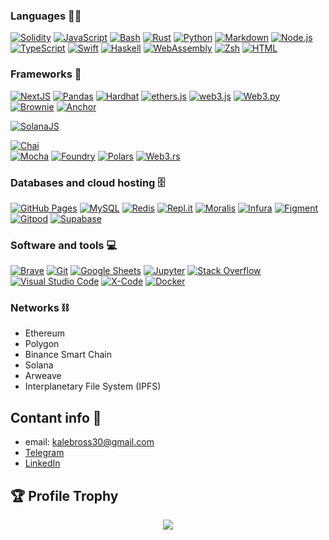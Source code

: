 

### Languages 👨‍💻 

   <a href="https://github.com/search?q=user%3AjungsNN+language%3Ahtml"><img alt="Solidity" src="https://img.shields.io/badge/Solidity-E34F26.svg?logo=solidity5&logoColor=white"></a>
 <a href="https://github.com/search?q=user%3AjungsNN+language%3Ajavascript"><img alt="JavaScript" src="https://img.shields.io/badge/JavaScript-F7DF1E.svg?logo=javascript&logoColor=black"></a>
  <a href="https://github.com/search?q=user%3AjungsNN+language%3Abash"><img alt="Bash" src="https://img.shields.io/badge/Bash-121011.svg?logo=gnu-bash&logoColor=white"></a>
    <a href="https://github.com/search?q=user%3AjungsNN+language%3ARust"><img alt="Rust" src="https://custom-icon-badges.herokuapp.com/badge/Rust-red.svg?logo=rust&logoColor=white"></a>
         <a href="https://github.com/search?q=user%3AjungsNN+language%3Apython"><img alt="Python" src="https://img.shields.io/badge/Python-14354C.svg?logo=python&logoColor=white"></a>
    <a href="https://github.com/search?q=user%3AjungsNN+language%3Amarkdown"><img alt="Markdown" src="https://img.shields.io/badge/Markdown-000000.svg?logo=markdown&logoColor=white"></a>
    <a href="https://github.com/search?q=user%3AjungsNN+language%3Ajavascript"><img alt="Node.js" src="https://img.shields.io/badge/Node.js-43853D.svg?logo=node.js&logoColor=white"></a>
     <a href="https://github.com/search?q=user%3AjungsNN+language%3AtypeScript"><img alt="TypeScript" src="https://img.shields.io/badge/TypeScript-007ACC.svg?logo=typescript&logoColor=white"></a>
   <a href="https://github.com/search?q=user%3AjungsNN+language%3AtypeScript"><img alt="Swift" src="https://img.shields.io/badge/Swift-ff6347.svg?logo=swift&logoColor=white"></a>
    <a href="https://github.com/search?q=user%3AjungsNN+language%3AtypeScript"><img alt="Haskell" src="https://img.shields.io/badge/Haskell-4856fd.svg?logo=haskell&logoColor=white"></a> 
    <a href="https://github.com/search?q=user%3AjungsNN+language%3AtypeScript"><img alt="WebAssembly" src="https://img.shields.io/badge/WebAssembly-007ACC.svg?logo=assembly&logoColor=white"></a>
     <a href="https://github.com/search?q=user%3AjungsNN+language%3AtypeScript"><img alt="Zsh" src="https://img.shields.io/badge/Zsh-808080.svg?logo=zsh&logoColor=white"></a>
      <a href="https://github.com/search?q=user%3AjungsNN+language%3Ahtml"><img alt="HTML" src="https://img.shields.io/badge/HTML-E34F26.svg?logo=html5&logoColor=white"></a>
 
      
      
### Frameworks 🧰

 <a href="#"><img alt="NextJS" src="https://img.shields.io/badge/NextJS-fff.svg?logo=nextjs&logoColor=%2361DAFB"></a>
  <a href="#"><img alt="Pandas" src="https://img.shields.io/badge/Pandas-150458.svg?logo=pandas&logoColor=white"></a>
  <a href="#"><img alt="Hardhat" src="https://img.shields.io/badge/Hardhat-ffff00.svg?logo=hardhat&logoColor=%2361DAFB"></a>
  <a href="#"><img alt="ethers.js" src="https://img.shields.io/badge/ethersjs-ffff00.svg?logo=ethersjs&logoColor=%2361DAFB"></a>
  <a href="#"><img alt="web3.js" src="https://img.shields.io/badge/web3js-ffff00.svg?logo=web3js&logoColor=%2361DAFB"></a>
  <a href="#"><img alt="Web3.py" src="https://img.shields.io/badge/web3py-150458.svg?logo=web3py&logoColor=white"></a>
   <a href="#"><img alt="Brownie" src="https://img.shields.io/badge/Brownie-8b4513.svg?logo=brownie&logoColor=white"></a>
    <a href="#"><img alt="Anchor" src="https://img.shields.io/badge/Anchor-00008b.svg?logo=anchor&logoColor=white"></a>
      
  <a href="#"><img alt="SolanaJS" src="https://img.shields.io/badge/SolanaJS-00a86b.svg?logo=solanajs&logoColor=white"></a>  
  
  <a href="#"><img alt="Chai" src="https://img.shields.io/badge/Chai-ba8759.svg?logo=chai&logoColor=white"></a>  
 <a href="#"><img alt="Mocha" src="https://img.shields.io/badge/Mocha-ba8759.svg?logo=mocha&logoColor=white"></a> 
 <a href="#"><img alt="Foundry" src="https://img.shields.io/badge/Foundry-ba8759.svg?logo=foundry&logoColor=white"></a> 
 <a href="#"><img alt="Polars" src="https://img.shields.io/badge/Polars-ff8c00.svg?logo=polars&logoColor=white"></a> 
 <a href="#"><img alt="Web3.rs" src="https://img.shields.io/badge/Web3rs-f8b878.svg?logo=web3rs&logoColor=white"></a> 
 
 ###  Databases and cloud hosting 🗄️
 
  <a href="#"><img alt="GitHub Pages" src="https://img.shields.io/badge/GitHub%20Pages-327FC7.svg?logo=github&logoColor=white"></a>
   <a href="#"><img alt="MySQL" src="https://img.shields.io/badge/MySQL-00f.svg?logo=mysql&logoColor=white"></a>
   <a href="#"><img alt="Redis" src="https://img.shields.io/badge/Redis-FF6F00.svg?logo=Redis&logoColor=white"></a>
    <a href="#"><img alt="Repl.it" src="https://img.shields.io/badge/Repl.it-0D101E.svg?logo=Replit&logoColor=white"></a>
     <a href="#"><img alt="Moralis" src="https://img.shields.io/badge/Moralis-191970.svg?logo=Moralis&logoColor=white"></a>
    <a href="#"><img alt="Infura" src="https://img.shields.io/badge/Infura-dc143c.svg?logo=Infura&logoColor=white"></a>
      <a href="#"><img alt="Figment" src="https://img.shields.io/badge/Figment-fada5e.svg?logo=Figment&logoColor=white"></a>
          <a href="#"><img alt="Gitpod" src="https://img.shields.io/badge/Gitpod-ff7f50.svg?logo=Gitpod&logoColor=white"></a>
           <a href="#"><img alt="Supabase" src="https://img.shields.io/badge/Supabase-000000.svg?logo=Supabase&logoColor=green"></a>
          
          
 ### Software and tools 💻 
 
  <a href="#"><img alt="Brave" src="https://img.shields.io/badge/-Brave-FB542B?logo=brave&logoColor=white"></a>
  <a href="#"><img alt="Git" src="https://img.shields.io/badge/Git-F05033.svg?logo=git&logoColor=white"></a>
  <a href="#"><img alt="Google Sheets" src="https://img.shields.io/badge/Google%20Sheets-34A853.svg?logo=google%20sheets&logoColor=white"></a>
  <a href="#"><img alt="Jupyter" src="https://img.shields.io/badge/Jupyter-F37626.svg?logo=Jupyter&logoColor=white"></a>
  <a href="#"><img alt="Stack Overflow" src="https://img.shields.io/badge/-Stack%20Overflow-FE7A16?logo=stack-overflow&logoColor=white"></a>
  <a href="#"><img alt="Visual Studio Code" src="https://img.shields.io/badge/Visual%20Studio%20Code-0078d7.svg?logo=visual-studio-code&logoColor=white"></a>
   <a href="#"><img alt="X-Code" src="https://img.shields.io/badge/XCode-00bfff.svg?logo=xcode&logoColor=white"></a>
   <a href="#"><img alt="Docker" src="https://img.shields.io/badge/Docker-000000.svg?logo=docker&logoColor=blue"></a>


### Networks ⛓
- Ethereum
- Polygon
- Binance Smart Chain
- Solana
- Arweave
- Interplanetary File System (IPFS)


## Contant info 📱
- email: kalebross30@gmail.com
- [Telegram](https://t.me/KalebAmarante)
- [LinkedIn](https://www.linkedin.com/in/kaleb-amarante-ba999b183)



## 🏆 Profile Trophy

<p align="center">
  <a href="https://github.com/Kaleb47">
    <img src="https://github-profile-trophy.vercel.app/?username=Kaleb47&row=1&column=7&no-bg=true&margin-w=42"/>
  </a>
</p>

